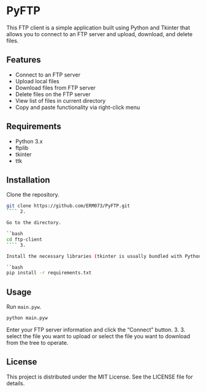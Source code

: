 # PyFTP

This FTP client is a simple application built using Python and Tkinter that allows you to connect to an FTP server and upload, download, and delete files.

## Features

- Connect to an FTP server
- Upload local files
- Download files from FTP server
- Delete files on the FTP server
- View list of files in current directory
- Copy and paste functionality via right-click menu

## Requirements

- Python 3.x
- ftplib
- tkinter
- ttk

## Installation

Clone the repository.

   ```bash
   git clone https://github.com/ERM073/PyFTP.git
   ```` 2.

Go to the directory.

   ``bash
   cd ftp-client
   ```` 3.

Install the necessary libraries (tkinter is usually bundled with Python).

   ``bash
   pip install -r requirements.txt
   ````

## Usage

Run ``main.pyw``.

   ```bash
   python main.pyw
   ````

Enter your FTP server information and click the “Connect” button. 3.
3. select the file you want to upload or select the file you want to download from the tree to operate.

## License

This project is distributed under the MIT License. See the LICENSE file for details.
